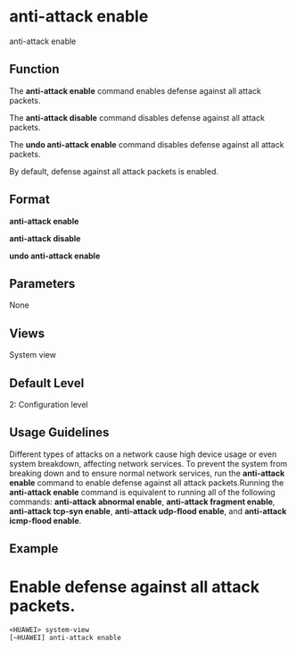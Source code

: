 anti-attack enable
==================

anti-attack enable

Function
--------



The **anti-attack enable** command enables defense against all attack packets.

The **anti-attack disable** command disables defense against all attack packets.

The **undo anti-attack enable** command disables defense against all attack packets.



By default, defense against all attack packets is enabled.


Format
------

**anti-attack enable**

**anti-attack disable**

**undo anti-attack enable**


Parameters
----------

None

Views
-----

System view


Default Level
-------------

2: Configuration level


Usage Guidelines
----------------

Different types of attacks on a network cause high device usage or even system breakdown, affecting network services. To prevent the system from breaking down and to ensure normal network services, run the **anti-attack enable** command to enable defense against all attack packets.Running the **anti-attack enable** command is equivalent to running all of the following commands: **anti-attack abnormal enable**, **anti-attack fragment enable**, **anti-attack tcp-syn enable**, **anti-attack udp-flood enable**, and **anti-attack icmp-flood enable**.


Example
-------

# Enable defense against all attack packets.
```
<HUAWEI> system-view
[~HUAWEI] anti-attack enable

```